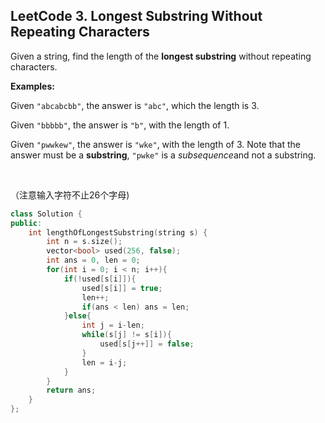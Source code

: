 ## LeetCode 3. Longest Substring Without Repeating Characters

Given a string, find the length of the **longest substring** without repeating characters.

**Examples:**

Given `"abcabcbb"`, the answer is `"abc"`, which the length is 3.

Given `"bbbbb"`, the answer is `"b"`, with the length of 1.

Given `"pwwkew"`, the answer is `"wke"`, with the length of 3. Note that the answer must be a **substring**, `"pwke"` is a *subsequence*and not a substring.

<br>

（注意输入字符不止26个字母)

```cpp
class Solution {
public:
    int lengthOfLongestSubstring(string s) {
        int n = s.size();
        vector<bool> used(256, false);
        int ans = 0, len = 0;
        for(int i = 0; i < n; i++){
            if(!used[s[i]]){
                used[s[i]] = true;
                len++;
                if(ans < len) ans = len;
            }else{
                int j = i-len;
                while(s[j] != s[i]){
                    used[s[j++]] = false;
                }
                len = i-j;
            }
        }
        return ans;
    }
};
```

